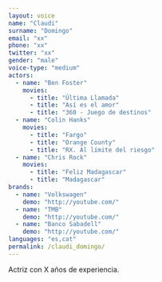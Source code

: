 ```yaml
---
layout: voice
name: "Claudi"
surname: "Domingo"
email: "xx"
phone: "xx"
twitter: "xx"
gender: "male"
voice-type: "medium"
actors:
  - name: "Ben Foster"
    movies:
      - title: "Última Llamada"
      - title: "Así es el amor"
      - title: "360 - Juego de destinos"
  - name: "Colin Hanks"
    movies:
      - title: "Fargo"
      - title: "Orange County"
      - title: "RX. Al límite del riesgo"
  - name: "Chris Rock"
    movies:
      - title: "Feliz Madagascar"
      - title: "Madagascar"
brands:
  - name: "Volkswagen"
    demo: "http://youtube.com/"
  - name: "TMB"
    demo: "http://youtube.com/"
  - name: "Banco Sabadell"
    demo: "http://youtube.com/"
languages: "es,cat"
permalink: /claudi_domingo/
---
```

<p>Actriz con X años de experiencia.</p>